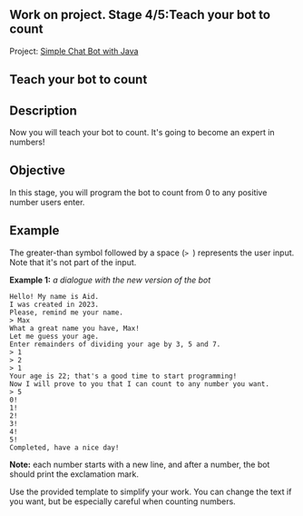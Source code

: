 ## Work on project. Stage 4/5:Teach your bot to count

Project: [Simple Chat Bot with Java](https://hyperskill.org/projects/113)

## Teach your bot to count

## Description

Now you will teach your bot to count. It's going to become an expert in numbers!

## Objective

In this stage, you will program the bot to count from 0 to any positive number users enter.

## Example

The greater-than symbol followed by a space (`> `) represents the user input. Note that it's not part of the input.

**Example 1:** *a dialogue with the new version of the bot*

```no-highlight
Hello! My name is Aid.
I was created in 2023.
Please, remind me your name.
> Max
What a great name you have, Max!
Let me guess your age.
Enter remainders of dividing your age by 3, 5 and 7.
> 1
> 2
> 1
Your age is 22; that's a good time to start programming!
Now I will prove to you that I can count to any number you want.
> 5
0!
1!
2!
3!
4!
5!
Completed, have a nice day!
```

**Note:** each number starts with a new line, and after a number, the bot should print the exclamation mark.

Use the provided template to simplify your work. You can change the text if you want, but be especially careful when counting numbers.